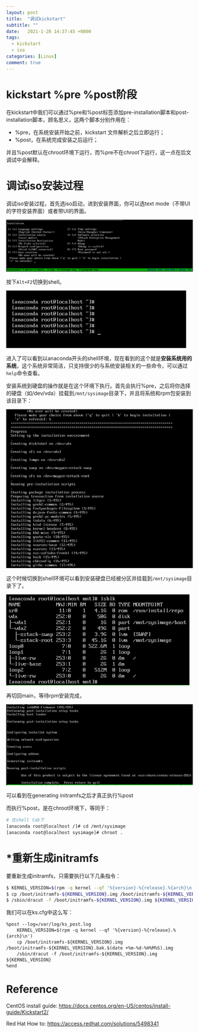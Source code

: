 ```yaml
---
layout: post
title:  "调试kickstart"
subtitle: ""
date:   2021-1-28 14:37:45 +0800
tags:
  - kickstart
  - iso
categories: [Linux]
comment: true
---
```


# kickstart %pre %post阶段

在kickstart中我们可以通过%pre和%post标签添加pre-installation脚本和post-installation脚本，顾名思义，这两个脚本分别作用在：

- %pre，在系统安装开始之前，kickstart 文件解析之后立即运行；
- %post，在系统完成安装之后运行；

并且%post默认在chroot环境下运行，而%pre不在chroot下运行，这一点在后文调试中会解释。

# 调试iso安装过程

调试iso安装过程，首先选iso启动，进到安装界面，你可以选text mode（不带UI的字符安装界面）或者带UI的界面。

![image-20210128121159661](../pictures/image-20210128121159661.png)

按下`Alt+F2`切换到shell。

![image-20210128121229975](../pictures/image-20210128121229975.png)

进入了可以看到以anaconda开头的shell环境，现在看到的这个就是**安装系统用的系统**，这个系统非常简洁，只支持很少的与系统安装相关的一些命令，可以通过`help`命令查看。

安装系统到硬盘的操作就是在这个环境下执行。首先会执行%pre，之后将你选择的硬盘（如/dev/vda）挂载到`/mnt/sysimage`目录下，并且将系统和rpm包安装到该目录下：

![image-20210128122224980](../pictures/image-20210128122224980.png)

这个时候切换到shell环境可以看到安装硬盘已经被分区并挂载到`/mnt/sysimage`目录下了。

![image-20210128122745534](../pictures/image-20210128122745534.png)

再切回main，等待rpm安装完成，

![image-20210128122921882](../pictures/image-20210128122921882.png)

可以看到在generating initramfs之后才真正执行%post

而执行%post，是在chroot环境下，等同于：

```bash
# 在shell tab下
[anaconda root@localhost /]# cd /mnt/sysimage
[anaconda root@localhost sysimage]# chroot .
```

# *重新生成initramfs

要重新生成initramfs，只需要执行以下几条指令：

```bash
$ KERNEL_VERSION=$(rpm -q kernel --qf '%{version}-%{release}.%{arch}\n')
$ cp /boot/initramfs-${KERNEL_VERSION}.img /boot/initramfs-${KERNEL_VERSION}.bak.$(date +%m-%d-%H%M%S).img
$ /sbin/dracut -f /boot/initramfs-${KERNEL_VERSION}.img ${KERNEL_VERSION}
```

我们可以在ks.cfg中这么写：

```
%post --log=/var/log/ks_post.log
    KERNEL_VERSION=$(rpm -q kernel --qf '%{version}-%{release}.%{arch}\n')
    cp /boot/initramfs-${KERNEL_VERSION}.img /boot/initramfs-${KERNEL_VERSION}.bak.$(date +%m-%d-%H%M%S).img
    /sbin/dracut -f /boot/initramfs-${KERNEL_VERSION}.img ${KERNEL_VERSION}
%end
```

# Reference

CentOS install guide: https://docs.centos.org/en-US/centos/install-guide/Kickstart2/

Red Hat How to: https://access.redhat.com/solutions/5498341